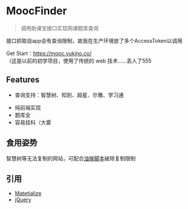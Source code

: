 # MoocFinder
> 调用助课宝接口实现网课题库查询

接口抓取自app会有查询限制，故我在生产环境放了多个AccessToken以调用

Get Start：<https://mooc.yukino.co/>  
（这是以前的初学项目，使用了传统的 web 技术......丢人了555
## Features
+ 查询支持：智慧树、知到、超星、尔雅、学习通
* 纯前端实现
* 题库全
* 容易挂科（大雾

## 食用姿势
智慧树等无法复制的网站，可配合[油猴脚本](https://greasyfork.org/scripts/382247-%E8%A7%A3%E9%99%A4%E5%90%84%E5%A4%A7%E6%96%87%E6%A1%A3%E7%AB%99-%E5%B0%8F%E8%AF%B4%E7%AB%99%E7%9A%84%E5%A4%8D%E5%88%B6%E9%99%90%E5%88%B6-%E5%8F%B3%E9%94%AE%E9%99%90%E5%88%B6-%E7%A0%B4%E8%A7%A3%E7%99%BE%E5%BA%A6%E6%96%87%E5%BA%93vip-%E6%96%87%E6%A1%A3%E5%85%8D%E8%B4%B9%E4%B8%8B%E8%BD%BD-%E6%97%A0%E9%9C%80%E4%BB%BB%E4%BD%95%E8%AE%BE%E7%BD%AE%E5%8D%B3%E5%8F%AF%E7%AA%81%E7%A0%B4%E9%99%90%E5%88%B6)破除复制限制
## 引用
* [Matetialize](https://github.com/Dogfalo/materialize)
* [jQuery](https://github.com/jquery/jquery)
